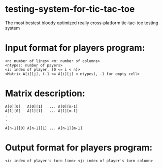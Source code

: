 # testing-system-for-tic-tac-toe
The most bestest bloody optimized really cross-platform tic-tac-toe testing system

# Input format for players program:
	<n: number of lines> <m: number of columns>
	<ntypes: number of payers>
	<i: index of player, (0 <= i < n)>
	<Matrix A[i][j], (-1 <= A[i][j] < ntypes), -1 for empty cell>
# Matrix description:
	A[0][0]   A[0][1]   ... A[0][m-1]
	A[1][0]   A[1][1]   ... A[1][m-1]
	.
	.
	.
	A[n-1][0] A[n-1][1] ... A[n-1][m-1]
# Output format for players program:
	<i: index of player's turn line> <j: index of player's turn column>
